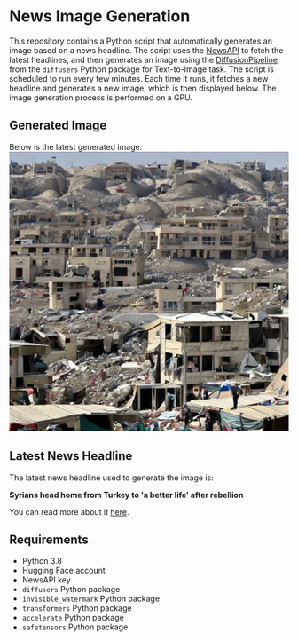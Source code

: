 # News Image Generation
This repository contains a Python script that automatically generates an image based on a news headline. The script uses the [NewsAPI](https://newsapi.org/) to fetch the latest headlines, and then generates an image using the [DiffusionPipeline](https://github.com/huggingface/diffusers) from the `diffusers` Python package for Text-to-Image task.
The script is scheduled to run every few minutes. Each time it runs, it fetches a new headline and generates a new image, which is then displayed below. The image generation process is performed on a GPU.

## Generated Image
Below is the latest generated image:
![Generated Image](image.png)

## Latest News Headline
The latest news headline used to generate the image is:

**Syrians head home from Turkey to 'a better life' after rebellion**

You can read more about it [here](https://news.google.com/rss/articles/CBMirAFBVV95cUxPVFJUZ1hKd3ljRjNwM1RHVEZjMjlRdHFkV0k0em96dFZhSVltZ0hESVpaZExYaTUxelphOTlTNkE0aTltQWdzR1RfSVBLeURJQjREWVllVlQtVWRiVmJRS0FLMG9WdGpKWmtFNUZFNTdHcGRrM1lVaTJpMzBOc19yOUJqeTlWRzlzeDBvdXB0RklRNzRCbi1MLUx1d1NUNFloY2h6N2VILXdRaW96?oc=5).

## Requirements
- Python 3.8
- Hugging Face account
- NewsAPI key
- `diffusers` Python package
- `invisible_watermark` Python package
- `transformers` Python package
- `accelerate` Python package
- `safetensors` Python package
